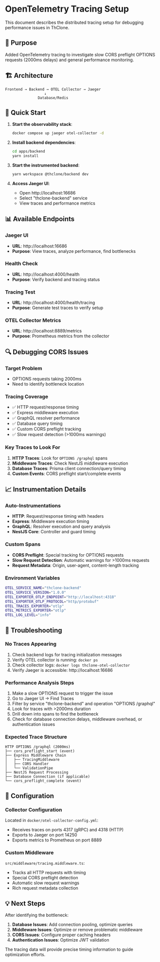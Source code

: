 # OpenTelemetry Tracing Setup

This document describes the distributed tracing setup for debugging performance issues in ThClone.

## 🎯 Purpose

Added OpenTelemetry tracing to investigate slow CORS preflight OPTIONS requests (2000ms delays) and general performance monitoring.

## 🏗️ Architecture

```
Frontend → Backend → OTEL Collector → Jaeger
                  ↓
               Database/Redis
```

## 🚀 Quick Start

1. **Start the observability stack**:
   ```bash
   docker compose up jaeger otel-collector -d
   ```

2. **Install backend dependencies**:
   ```bash
   cd apps/backend
   yarn install
   ```

3. **Start the instrumented backend**:
   ```bash
   yarn workspace @thclone/backend dev
   ```

4. **Access Jaeger UI**:
   - Open http://localhost:16686
   - Select "thclone-backend" service
   - View traces and performance metrics

## 📊 Available Endpoints

### Jaeger UI
- **URL**: http://localhost:16686
- **Purpose**: View traces, analyze performance, find bottlenecks

### Health Check
- **URL**: http://localhost:4000/health
- **Purpose**: Verify backend and tracing status

### Tracing Test
- **URL**: http://localhost:4000/health/tracing
- **Purpose**: Generate test traces to verify setup

### OTEL Collector Metrics
- **URL**: http://localhost:8889/metrics
- **Purpose**: Prometheus metrics from the collector

## 🔍 Debugging CORS Issues

### Target Problem
- OPTIONS requests taking 2000ms
- Need to identify bottleneck location

### Tracing Coverage
- ✅ HTTP request/response timing
- ✅ Express middleware execution
- ✅ GraphQL resolver performance
- ✅ Database query timing
- ✅ Custom CORS preflight tracking
- ✅ Slow request detection (>1000ms warnings)

### Key Traces to Look For
1. **HTTP Traces**: Look for `OPTIONS /graphql` spans
2. **Middleware Traces**: Check NestJS middleware execution
3. **Database Traces**: Prisma client connection/query timing
4. **Custom Events**: CORS preflight start/complete events

## 📈 Instrumentation Details

### Auto-Instrumentations
- **HTTP**: Request/response timing with headers
- **Express**: Middleware execution timing
- **GraphQL**: Resolver execution and query analysis
- **NestJS Core**: Controller and guard timing

### Custom Spans
- **CORS Preflight**: Special tracking for OPTIONS requests
- **Slow Request Detection**: Automatic warnings for >1000ms requests
- **Request Metadata**: Origin, user-agent, content-length tracking

### Environment Variables
```bash
OTEL_SERVICE_NAME="thclone-backend"
OTEL_SERVICE_VERSION="1.0.0"
OTEL_EXPORTER_OTLP_ENDPOINT="http://localhost:4318"
OTEL_EXPORTER_OTLP_PROTOCOL="http/protobuf"
OTEL_TRACES_EXPORTER="otlp"
OTEL_METRICS_EXPORTER="otlp"
OTEL_LOG_LEVEL="info"
```

## 🐛 Troubleshooting

### No Traces Appearing
1. Check backend logs for tracing initialization messages
2. Verify OTEL collector is running: `docker ps`
3. Check collector logs: `docker logs thclone-otel-collector`
4. Verify Jaeger is accessible: http://localhost:16686

### Performance Analysis Steps
1. Make a slow OPTIONS request to trigger the issue
2. Go to Jaeger UI → Find Traces
3. Filter by service "thclone-backend" and operation "OPTIONS /graphql"
4. Look for traces with >2000ms duration
5. Drill down into spans to find the bottleneck
6. Check for database connection delays, middleware overhead, or authentication issues

### Expected Trace Structure
```
HTTP OPTIONS /graphql (2000ms)
├── cors_preflight_start (event)
├── Express Middleware Chain
│   ├── TracingMiddleware
│   ├── CORS Handler
│   └── ValidationPipe
├── NestJS Request Processing
├── Database Connection (if applicable)
└── cors_preflight_complete (event)
```

## 🔧 Configuration

### Collector Configuration
Located in `docker/otel-collector-config.yml`:
- Receives traces on ports 4317 (gRPC) and 4318 (HTTP)
- Exports to Jaeger on port 14250
- Exports metrics to Prometheus on port 8889

### Custom Middleware
`src/middleware/tracing.middleware.ts`:
- Tracks all HTTP requests with timing
- Special CORS preflight detection
- Automatic slow request warnings
- Rich request metadata collection

## 💡 Next Steps

After identifying the bottleneck:
1. **Database Issues**: Add connection pooling, optimize queries
2. **Middleware Issues**: Optimize or remove problematic middleware
3. **CORS Issues**: Configure proper caching headers
4. **Authentication Issues**: Optimize JWT validation

The tracing data will provide precise timing information to guide optimization efforts.